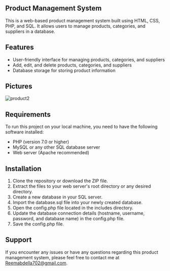 ## Product Management System

This is a web-based product management system built using HTML, CSS, PHP, and SQL. It allows users to manage products, categories, and suppliers in a database.

## Features

- User-friendly interface for managing products, categories, and suppliers
- Add, edit, and delete products, categories, and suppliers
- Database storage for storing product information

## Pictures
![product2](https://github.com/Remmaabde/Product_Management/assets/107676935/c546391b-b1d5-4940-b563-ce7782e0e7bd)


## Requirements

To run this project on your local machine, you need to have the following software installed:

- PHP (version 7.0 or higher)
- MySQL or any other SQL database server
- Web server (Apache recommended)

## Installation

1. Clone the repository or download the ZIP file.
2. Extract the files to your web server's root directory or any desired directory.
3. Create a new database in your SQL server.
4. Import the database.sql file into your newly created database.
5. Open the config.php file located in the includes directory.
6. Update the database connection details (hostname, username, password, and database name) in the config.php file.
7. Save the config.php file.

## Support

If you encounter any issues or have any questions regarding this product management system, please feel free to contact me at Reemabdella702@gmail.com.
